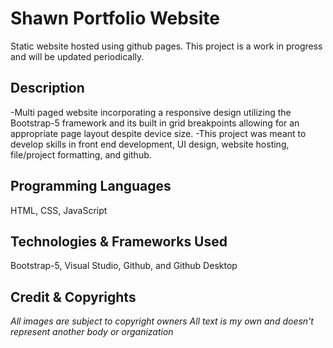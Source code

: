 # Shawn Portfolio Website

Static website hosted using github pages.
This project is a work in progress and will be updated periodically.

## Description

-Multi paged website incorporating a responsive design utilizing the Bootstrap-5 framework and its built in grid breakpoints allowing for an   appropriate page layout despite device size. 
-This project was meant to develop skills in front end development, UI design, website hosting, file/project formatting, and github.

## Programming Languages

HTML, CSS, JavaScript

## Technologies & Frameworks Used

Bootstrap-5, Visual Studio, Github, and Github Desktop

## Credit & Copyrights

*All images are subject to copyright owners*
*All text is my own and doesn't represent another body or organization*